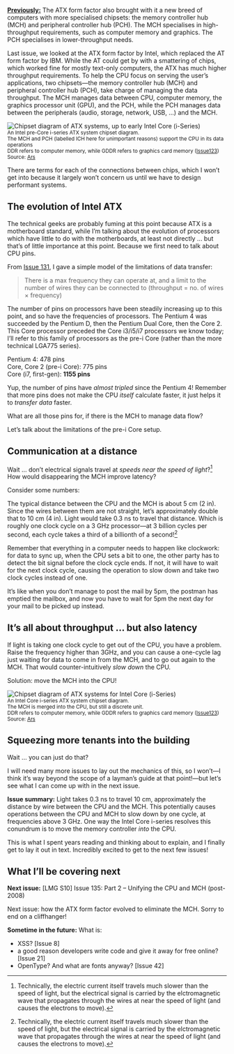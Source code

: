 [**Previously:**](https://buttondown.email/laymansguide/archive/) The ATX form factor also brought with it a new breed of computers with more specialised chipsets: the memory controller hub (MCH) and peripheral controller hub (PCH). The MCH specialises in high-throughput requirements, such as computer memory and graphics. The PCH specialises in lower-throughput needs.

Last issue, we looked at the ATX form factor by Intel, which replaced the AT form factor by IBM. While the AT could get by with a smattering of chips, which worked fine for mostly text-only computers, the ATX has much higher throughput requirements. To help the CPU focus on serving the user’s applications, two chipsets—the memory controller hub (MCH) and peripheral controller hub (PCH), take charge of managing the data throughput. The MCH manages data between CPU, computer memory, the graphics processor unit (GPU), and the PCH, while the PCH manages data between the peripherals (audio, storage, network, USB, ...) and the MCH.

![Chipset diagram of ATX systems, up to early Intel Core (i-Series)](https://raw.githubusercontent.com/ngjunsiang/laymansguide/release/season11/issue134/issue134_01.gif)<br />
<small>An Intel pre-Core i-series ATX system chipset diagram.<br />The MCH and PCH (labelled ICH here for unimportant reasons) support the CPU in its data operations<br />DDR refers to computer memory, while GDDR refers to graphics card memory ([Issue123](https://buttondown.email/laymansguide/archive/lmg-s10-issue-123-graphics-cards-the-pixel-factory/))<br />Source: [Ars](https://arstechnica.com/gadgets/2009/09/intel-launches-all-new-pc-architecture-with-core-i5i7-cpus/)</small>

There are terms for each of the connections between chips, which I won’t get into because it largely won’t concern us until we have to design performant systems.

## The evolution of Intel ATX

The technical geeks are probably fuming at this point because ATX is a motherboard standard, while I’m talking about the evolution of processors which have little to do with the motherboards, at least not directly ... but that’s of little importance at this point. Because we first need to talk about CPU pins.

From [Issue 131](https://buttondown.email/laymansguide/archive/lmg-s11-issue-131-what-do-early-cpus-and-startup/), I gave a simple model of the limitations of data transfer:

> There is a max frequency they can operate at, and a limit to the number of wires they can be connected to (throughput = no. of wires × frequency)

The number of pins on processors have been steadily increasing up to this point, and so have the frequencies of processors. The Pentium 4 was succeeded by the Pentium D, then the Pentium Dual Core, then the Core 2. This Core processor preceded the Core i3/i5/i7 processors we know today; I’ll refer to this family of processors as the pre-i Core (rather than the more technical LGA775 series).

Pentium 4: 478 pins  
Core, Core 2 (pre-i Core): 775 pins  
Core (i7, first-gen): **1155 pins**

Yup, the number of pins have *almost tripled* since the Pentium 4! Remember that more pins does not make the CPU *itself* calculate faster, it just helps it to *transfer data* faster.

What are all those pins for, if there is the MCH to manage data flow?

Let’s talk about the limitations of the pre-i Core setup.

## Communication at a distance

Wait … don’t electrical signals travel at *speeds near the speed of light*?[^1] How would disappearing the MCH improve latency?

[^1]: Technically, the electric current itself travels much slower than the speed of light, but the electrical signal is carried by the elctromagnetic wave that propagates through the wires at near the speed of light (and causes the electrons to move).

Consider some numbers:

The typical distance between the CPU and the MCH is about 5 cm (2 in). Since the wires between them are not straight, let’s approximately double that to 10 cm (4 in). Light would take 0.3 ns to travel that distance. Which is roughly one clock cycle on a 3 GHz processor—at 3 billion cycles per second, each cycle takes a third of a billionth of a second![^1]

[^1]: I want to just make a note here that while I believe my choice of analogy is justified, the numbers are wildly off: [RealWorldTech here puts the 1st-gen Core at approx 30 ns](https://www.realworldtech.com/nehalem/3/), for technical reasons that will take at least half a season to unpack (definitely not layman content!). But he also notes that latency for remote memory (i.e. memory not on the CPU, but on the motherboard) is “roughly 30 ns slower than local [memory]” (i.e. memory residing directly on the CPU). So the remote-vs-local latency gap is real and significant!

Remember that everything in a computer needs to happen like clockwork: for data to sync up, when the CPU sets a bit to one, the other party has to detect the bit signal before the clock cycle ends. If not, it will have to wait for the next clock cycle, causing the operation to slow down and take two clock cycles instead of one.

It’s like when you don’t manage to post the mail by 5pm, the postman has emptied the mailbox, and now you have to wait for 5pm the next day for your mail to be picked up instead.

## It’s all about throughput ... but also latency

If light is taking one clock cycle to get out of the CPU, you have a problem. Raise the frequency higher than 3GHz, and you can cause a one-cycle lag just waiting for data to come in from the MCH, and to go out again to the MCH. That would counter-intuitively *slow down* the CPU.

Solution: move the MCH into the CPU!

![Chipset diagram of ATX systems for Intel Core (i-Series)](https://raw.githubusercontent.com/ngjunsiang/laymansguide/release/season11/issue134/issue134_02.gif)<br />
<small>An Intel Core i-series ATX system chipset diagram.<br />The MCH is merged into the CPU, but still a discrete unit.<br />DDR refers to computer memory, while GDDR refers to graphics card memory ([Issue123](https://buttondown.email/laymansguide/archive/lmg-s10-issue-123-graphics-cards-the-pixel-factory/))<br />Source: [Ars](https://arstechnica.com/gadgets/2009/09/intel-launches-all-new-pc-architecture-with-core-i5i7-cpus/)</small>

## Squeezing more tenants into the building

Wait ... you can just do that?

I will need many more issues to lay out the mechanics of this, so I won’t—I think it’s way beyond the scope of a layman’s guide at that point!—but let’s see what I can come up with in the next issue.

**Issue summary:** Light takes 0.3 ns to travel 10 cm, approximately the distance by wire between the CPU and the MCH. This potentially causes operations between the CPU and MCH to slow down by one cycle, at frequencies above 3 GHz. One way the Intel Core i-series resolves this conundrum is to move the memory controller *into* the CPU.

This is what I spent years reading and thinking about to explain, and I finally get to lay it out in text. Incredibly excited to get to the next few issues!

## What I’ll be covering next

**Next issue:** [LMG S10] Issue 135: Part 2 – Unifying the CPU and MCH (post-2008)

Next issue: how the ATX form factor evolved to eliminate the MCH. Sorry to end on a cliffhanger!

**Sometime in the future:** What is:

- XSS? [Issue 8]
- a good reason developers write code and give it away for free online? [Issue 21]
- OpenType? And what are fonts anyway? [Issue 42]

